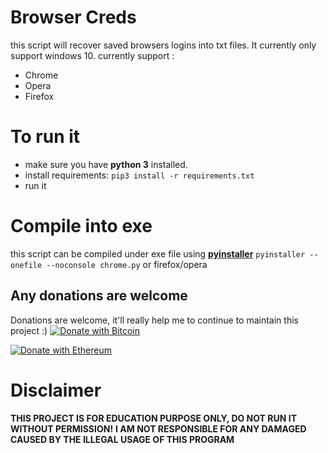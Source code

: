 # Browser Creds
this script will recover saved browsers logins into txt files.
It currently only support windows 10.
currently support :
 - Chrome
 - Opera
 - Firefox

# To run it

 - make sure you have **python 3** installed.
 - install requirements: `pip3 install -r requirements.txt`
 - run it

 # Compile into exe
 this script can be compiled under exe file using **[pyinstaller](https://www.pyinstaller.org)**
    `pyinstaller --onefile --noconsole chrome.py` or firefox/opera

## Any donations are welcome
Donations are welcome, it'll really help me to continue to maintain this project :)
[![Donate with Bitcoin](https://en.cryptobadges.io/badge/big/1Bw82zC5FnVtw93ZrcALQTeZBXgtVWH75n)](https://en.cryptobadges.io/badge/big/1Bw82zC5FnVtw93ZrcALQTeZBXgtVWH75n)

[![Donate with Ethereum](https://en.cryptobadges.io/badge/big/0x71b163e2fc5b2c10cd8cf0a2cc8917db6db57326)](https://en.cryptobadges.io/badge/big/0x71b163e2fc5b2c10cd8cf0a2cc8917db6db57326)

# Disclaimer
**THIS PROJECT IS FOR EDUCATION PURPOSE ONLY, DO NOT RUN IT WITHOUT PERMISSION!**  **I AM NOT RESPONSIBLE FOR ANY DAMAGED CAUSED BY THE ILLEGAL USAGE OF THIS PROGRAM**

